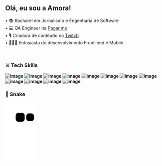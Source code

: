 ##  Olá, eu sou a Amora!

• 📚 Bacharel em Jornalismo e Engenharia de Software<br>
• 💻 QA Engineer na [Pagar.me](https://pagar.me)<br>
• 🎙 Criadora de conteúdo na [Twitch](http://www.twitch.tv/amoralih)<br>
• 👩🏻‍💻 Entusiasta do desenvolvimento Front-end e Mobile<b><p><br>

### ⚔️ Tech Skills

![image](https://img.shields.io/badge/Cypress-17202C?style=for-the-badge&logo=cypress&logoColor=white) ![image](https://img.shields.io/badge/Visual_Studio_Code-0078D4?style=for-the-badge&logo=visual%20studio%20code&logoColor=white) ![image](	https://img.shields.io/badge/Android_Studio-3DDC84?style=for-the-badge&logo=android-studio&logoColor=white ) ![image](https://img.shields.io/badge/CSS3-1572B6?style=for-the-badge&logo=css3&logoColor=white) ![image](	https://img.shields.io/badge/HTML5-E34F26?style=for-the-badge&logo=html5&logoColor=white) ![image](https://img.shields.io/badge/JavaScript-323330?style=for-the-badge&logo=javascript&logoColor=F7DF1E) ![image](https://img.shields.io/badge/Python-FFD43B?style=for-the-badge&logo=python&logoColor=blue ) ![image](https://img.shields.io/badge/Android-3DDC84?style=for-the-badge&logo=android&logoColor=white) ![image](	https://img.shields.io/badge/Medium-12100E?style=for-the-badge&logo=medium&logoColor=white) ![image](	https://img.shields.io/badge/circleci-343434?style=for-the-badge&logo=circleci&logoColor=white) ![image](https://img.shields.io/badge/GitHub_Actions-2088FF?style=for-the-badge&logo=github-actions&logoColor=white) ![image](https://img.shields.io/badge/Jira-0052CC?style=for-the-badge&logo=Jira&logoColor=white)<br>

### 🐍 Snake
![snake gif](https://github.com/amoralih/amoralih/blob/output/github-contribution-grid-snake.svg)


